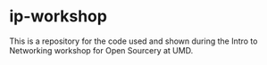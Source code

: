 # ip-workshop
This is a repository for the code used and shown during the Intro to Networking workshop for Open Sourcery at UMD.
